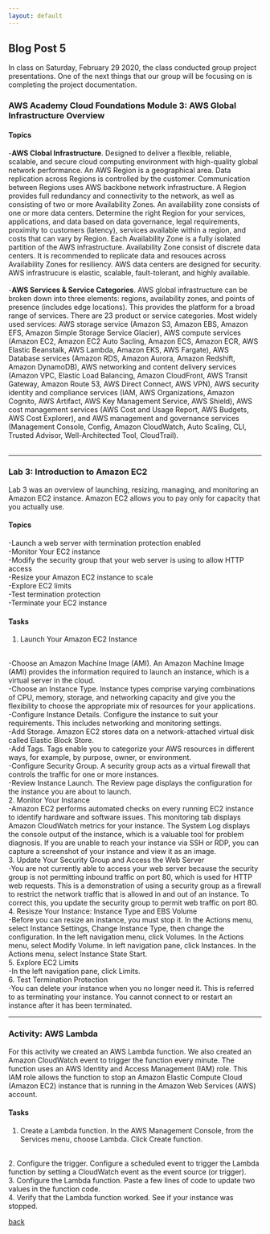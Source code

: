 ```yaml
---
layout: default
---
```


## Blog Post 5

In class on Saturday, February 29 2020, the class conducted group project presentations. One of the next things that our group will be focusing on is completing the project documentation.

### AWS Academy  Cloud Foundations Module 3: AWS Global Infrastructure Overview

#### Topics

-**AWS Clobal Infrastructure**. Designed to deliver a flexible, reliable, scalable, and secure cloud computing environment with high-quality global network performance. An AWS Region is a geographical area. Data replication across Regions is controlled by the customer. Communication between Regions uses AWS backbone network infrastructure. A Region provides full redundancy and connectivity to the network, as well as consisting of two or more Availability Zones. An availability zone consists of one or more data centers. Determine the right Region for your services, applications, and data based on data governance, legal requirements, proximity to customers (latency), services available within a region, and costs that can vary by Region. Each Availability Zone is a fully isolated partition of the AWS infrastructure. Availability Zone consist of discrete data centers. It is recommended to replicate data and resouces across Availability Zones for resiliency. AWS data centers are designed for security. AWS infrastrucure is elastic, scalable, fault-tolerant, and highly available. 
<br>
<br>
-**AWS Services & Service Categories**. AWS global infrastructure can be broken down into three elements: regions, availability zones, and points of presence (includes edge locations). This provides the platform for a broad range of services. There are 23 product or service categories. Most widely used services: AWS storage service (Amazon S3, Amazon EBS, Amazon EFS, Amazon Simple Storage Service Glacier), AWS compute services (Amazon EC2, Amazon EC2 Auto Sacling, Amazon ECS, Amazon ECR, AWS Elastic Beanstalk, AWS Lambda, Amazon EKS, AWS Fargate), AWS Database services (Amazon RDS, Amazon Aurora, Amazon Redshift, Amazon DynamoDB), AWS networking and content delivery services (Amazon VPC, Elastic Load Balancing, Amazon CloudFront, AWS Transit Gateway, Amazon Route 53, AWS Direct Connect, AWS VPN), AWS security identity and compliance services (IAM, AWS Organizations, Amazon Cognito, AWS Artifact, AWS Key Management Service, AWS Shield), AWS cost management services (AWS Cost and Usage Report, AWS Budgets, AWS Cost Explorer), and AWS management and governance services (Management Console, Config, Amazon CloudWatch, Auto Scaling, CLI, Trusted Advisor, Well-Architected Tool, CloudTrail).
<br>
<br>

---

### Lab 3: Introduction to Amazon EC2

Lab 3 was an overview of launching, resizing, managing, and monitoring an Amazon EC2 instance. Amazon EC2 allows you to pay only for capacity that you actually use.

#### Topics

-Launch a web server with termination protection enabled
<br>
-Monitor Your EC2 instance
<br>
-Modify the security group that your web server is using to allow HTTP access
<br>
-Resize your Amazon EC2 instance to scale
<br>
-Explore EC2 limits
<br>
-Test termination protection
<br>
-Terminate your EC2 instance

#### Tasks

1. Launch Your Amazon EC2 Instance
<br>
-Choose an Amazon Machine Image (AMI). An Amazon Machine Image (AMI) provides the information required to launch an instance, which is a virtual server in the cloud.
<br>
-Choose an Instance Type. Instance types comprise varying combinations of CPU, memory, storage, and networking capacity and give you the flexibility to choose the appropriate mix of resources for your applications.
<br>
-Configure Instance Details. Configure the instance to suit your requirements. This includes networking and monitoring settings.
<br>
-Add Storage. Amazon EC2 stores data on a network-attached virtual disk called Elastic Block Store.
<br>
-Add Tags. Tags enable you to categorize your AWS resources in different ways, for example, by purpose, owner, or environment. 
<br>
-Configure Security Group. A security group acts as a virtual firewall that controls the traffic for one or more instances. 
<br>
-Review Instance Launch. The Review page displays the configuration for the instance you are about to launch.
<br>
2. Monitor Your Instance
<br>
-Amazon EC2 performs automated checks on every running EC2 instance to identify hardware and software issues. This monitoring tab displays Amazon CloudWatch metrics for your instance. The System Log displays the console output of the instance, which is a valuable tool for problem diagnosis. If you are unable to reach your instance via SSH or RDP, you can capture a screenshot of your instance and view it as an image. 
<br>
3. Update Your Security Group and Access the Web Server
<br>
-You are not currently able to access your web server because the security group is not permitting inbound traffic on port 80, which is used for HTTP web requests. This is a demonstration of using a security group as a firewall to restrict the network traffic that is allowed in and out of an instance. To correct this, you update the security group to permit web traffic on port 80.
<br>
4. Resisze Your Instance: Instance Type and EBS Volume
<br>
-Before you can resize an instance, you must stop it. In the Actions menu, select Instance Settings, Change Instance Type, then change the configuration. In the left navigation menu, click Volumes. In the Actions  menu, select Modify Volume. In left navigation pane, click Instances. In the Actions  menu, select Instance State  Start.
<br>
5. Explore EC2 Limits
<br>
-In the left navigation pane, click Limits.
<br>
6. Test Termination Protection
<br>
-You can delete your instance when you no longer need it. This is referred to as terminating your instance. You cannot connect to or restart an instance after it has been terminated.


---

### Activity: AWS Lambda

For this activity we created an AWS Lambda function. We also created an Amazon CloudWatch event to trigger the function every minute. The function uses an AWS Identity and Access Management (IAM) role. This IAM role allows the function to stop an Amazon Elastic Compute Cloud (Amazon EC2) instance that is running in the Amazon Web Services (AWS) account.

#### Tasks

1. Create a Lambda function. In the AWS Management Console, from the Services menu, choose Lambda. Click Create function.
<br>
2. Configure the trigger. Configure a scheduled event to trigger the Lambda function by setting a CloudWatch event as the event source (or trigger).
<br>
3. Configure the Lambda function. Paste a few lines of code to update two values in the function code.
<br>
4. Verify that the Lambda function worked. See if your instance was stopped.




[back](../blog.html)
